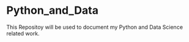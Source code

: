 # Python_and_Data

This Repositoy will be used to document my Python and Data Science related work.
